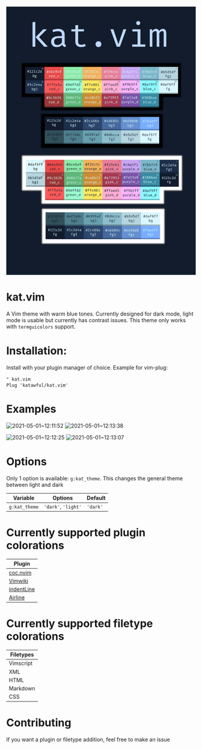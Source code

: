 ![image](https://raw.githubusercontent.com/katawful/RandomAssets/main/colors.png)

# kat.vim
A Vim theme with warm blue tones.
Currently designed for dark mode, light mode is usable but currently has contrast issues.
This theme only works with `termguicolors` support.

# Installation:
Install with your plugin manager of choice.
Example for vim-plug:
```vim
" kat.vim
Plug 'katawful/kat.vim'
```

# Examples
![2021-05-01~12:11:52](https://user-images.githubusercontent.com/45222045/116788285-b8e7e480-aa76-11eb-95c7-59b6845acda2.png)
![2021-05-01~12:13:38](https://user-images.githubusercontent.com/45222045/116788301-d3ba5900-aa76-11eb-9269-149bb3bb393c.png)

![2021-05-01~12:12:25](https://user-images.githubusercontent.com/45222045/116788320-ef256400-aa76-11eb-8a7f-21ec2bec8422.png)
![2021-05-01~12:13:07](https://user-images.githubusercontent.com/45222045/116788325-f482ae80-aa76-11eb-84d3-09deadddc145.png)



# Options
Only 1 option is available: `g:kat_theme`.
This changes the general theme between light and dark

| Variable | Options | Default|
|---|---|---|
|`g:kat_theme` | `'dark'`, `'light'` | `'dark'`

# Currently supported plugin colorations
| Plugin|
|---|
|[coc.nvim](https://github.com/neoclide/coc.nvim)|
|[Vimwiki](https://github.com/vimwiki/vimwiki)|
|[indentLine](https://github.com/Yggdroot/indentLine)|
|[Airline](https://github.com/vim-airline/vim-airline)|

# Currently supported filetype colorations
|Filetypes|
|---|
|Vimscript|
|XML|
|HTML|
|Markdown|
|CSS|

# Contributing
If you want a plugin or filetype addition, feel free to make an issue
